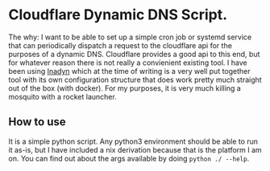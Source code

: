 # Cloudflare Dynamic DNS Script.

The why: I want to be able to set up a simple cron job or systemd service that can periodically dispatch a request to the cloudflare api for the purposes of a dynamic DNS. Cloudflare provides a good api to this end, but for whatever reason there is not really a convienient existing tool. I have been using [Inadyn](https://github.com/troglobit/inadyn) which at the time of writing is a very well put together tool with its own configuration structure that does work pretty much straight out of the box (with docker). For my purposes, it is very much killing a mosquito with a rocket launcher.

## How to use

It is a simple python script. Any python3 environment should be able to run it as-is, but I have included a nix derivation because that is the platform I am on. You can find out about the args available by doing `python ./ --help`.
